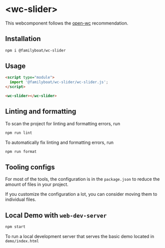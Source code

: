 # \<wc-slider>

This webcomponent follows the [open-wc](https://github.com/open-wc/open-wc) recommendation.

## Installation

```bash
npm i @familyboat/wc-slider
```

## Usage

```html
<script type="module">
  import '@familyboat/wc-slider/wc-slider.js';
</script>

<wc-slider></wc-slider>
```

## Linting and formatting

To scan the project for linting and formatting errors, run

```bash
npm run lint
```

To automatically fix linting and formatting errors, run

```bash
npm run format
```

## Tooling configs

For most of the tools, the configuration is in the `package.json` to reduce the amount of files in your project.

If you customize the configuration a lot, you can consider moving them to individual files.

## Local Demo with `web-dev-server`

```bash
npm start
```

To run a local development server that serves the basic demo located in `demo/index.html`
